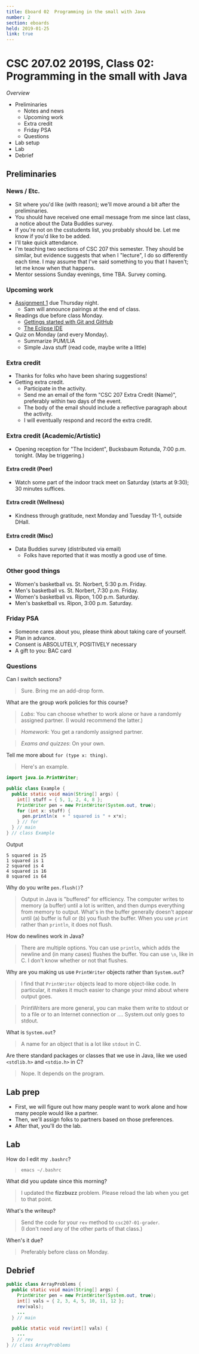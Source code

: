 ```yaml
---
title: Eboard 02  Programming in the small with Java
number: 2
section: eboards
held: 2019-01-25
link: true
---
```

CSC 207.02 2019S, Class 02:  Programming in the small with Java
===============================================================

_Overview_

* Preliminaries
    * Notes and news
    * Upcoming work
    * Extra credit
    * Friday PSA
    * Questions
* Lab setup
* Lab
* Debrief

Preliminaries
-------------

### News / Etc.

* Sit where you'd like (with reason); we'll move around a bit after the
  preliminaries.
* You should have received one email message from me since last class, 
  a notice about the Data Buddies survey.
* If you're not on the csstudents list, you probably should be.  Let me
  know if you'd like to be added.
* I'll take quick attendance.
* I'm teaching two sections of CSC 207 this semester.  They should be
  similar, but evidence suggests that when I "lecture", I do so differently
  each time.  I may assume that I've said something to you that I haven't;
  let me know when that happens.
* Mentor sessions Sunday evenings, time TBA.  Survey coming.

### Upcoming work

* [Assignment 1](../assignments/assignment01) due Thursday night.
    * Sam will announce pairings at the end of class.
* Readings due before class Monday.
    * [Gettings started with Git and GitHub](../readings/git)
    * [The Eclipse IDE](../readings/eclipse)
* Quiz on Monday (and every Monday).
    * Summarize PUM/LIA
    * Simple Java stuff (read code, maybe write a little)

### Extra credit

* Thanks for folks who have been sharing suggestions!
* Getting extra credit.
    * Participate in the activity.
    * Send me an email of the form "CSC 207 Extra Credit (Name)", preferably
      within two days of the event.
    * The body of the email should include a reflective paragraph about
      the activity.
    * I will eventually respond and record the extra credit.

### Extra credit (Academic/Artistic)

* Opening reception for "The Incident", Bucksbaum Rotunda, 7:00 p.m. 
  tonight. (May be triggering.)

#### Extra credit (Peer)

* Watch some part of the indoor track meet on Saturday (starts at 9:30);
  30 minutes suffices.

#### Extra credit (Wellness)

* Kindness through gratitude, next Monday and Tuesday 11-1, outside DHall.

#### Extra credit (Misc)

* Data Buddies survey (distributed via email)
    * Folks have reported that it was mostly a good use of time.

### Other good things

* Women's basketball vs. St. Norbert, 5:30 p.m. Friday.
* Men's basketball vs. St. Norbert, 7:30 p.m. Friday.
* Women's basketball vs. Ripon, 1:00 p.m. Saturday.
* Men's basketball vs. Ripon, 3:00 p.m. Saturday.

### Friday PSA

* Someone cares about you, please think about taking care of yourself.
* Plan in advance.
* Consent is ABSOLUTELY, POSITIVELY necessary
* A gift to you: BAC card

### Questions

Can I switch sections?

> Sure.  Bring me an add-drop form.

What are the group work policies for this course?

> _Labs_: You can choose whether to work alone or have a randomly assigned
  partner.  (I would recommend the latter.)

> _Homework_: You get a randomly assigned partner.

> _Exams and quizzes_: On your own.

Tell me more about `for (type x: thing)`.

> Here's an example.

```java
import java.io.PrintWriter;

public class Example {
  public static void main(String[] args) {
    int[] stuff = { 5, 1, 2, 4, 8 };
    PrintWriter pen = new PrintWriter(System.out, true);
    for (int x: stuff) {
      pen.println(x  + " squared is " + x*x);
    } // for
  } // main
} // class Example
```

Output

```text
5 squared is 25
1 squared is 1
2 squared is 4
4 squared is 16
8 squared is 64
```

Why do you write `pen.flush()`?

> Output in Java is "buffered" for efficiency.  The computer writes to
  memory (a buffer) until a lot is written, and then dumps everything
  from memory to output.  What's in the buffer generally doesn't appear
  until (a) buffer is full or (b) you flush the buffer.  When you use
  `print` rather than `println`, it does not flush.

How do newlines work in Java?

> There are multiple options.  You can use `println`, which adds the newline
  and (in many cases) flushes the buffer.  You can use `\n`, like in C.  I
  don't know whether or not that flushes.

Why are you making us use `PrintWriter` objects rather than `System.out`?

> I find that `PrintWriter` objects lead to more object-like code.
  In particular, it makes it much easier to change your mind about where
  output goes.  

> PrintWriters are more general, you can make them write to stdout or to
  a file or to an Internet connection or ....  System.out only goes to
  stdout.

What is `System.out`? 

> A name for an object that is a lot like `stdout` in C.

Are there standard packages or classes that we use in Java, like we
used `<stdlib.h>` and `<stdio.h>` in C?

> Nope.  It depends on the program.

Lab prep
--------

* First, we will figure out how many people want to work alone and
  how many people would like a partner.
* Then, we'll assign folks to partners based on those preferences.
* After that, you'll do the lab.

Lab
---

How do I edit my `.bashrc`?

> `emacs ~/.bashrc`

What did you update since this morning?

> I updated the **fizzbuzz** problem.  Please reload the lab when you
  get to that point.

What's the writeup?

> Send the code for your `rev` method to `csc207-01-grader`.  
  (I don't need any of the other parts of that class.)

When's it due?

> Preferably before class on Monday.

Debrief
-------

```java
public class ArrayProblems {
  public static void main(String[] args) {
    PrintWriter pen = new PrintWriter(System.out, true);
    int[] vals = { 2, 3, 4, 5, 10, 11, 12 };
    rev(vals);
    ...
  } // main

  public static void rev(int[] vals) {
    ...
  } // rev
} // class ArrayProblems
```
